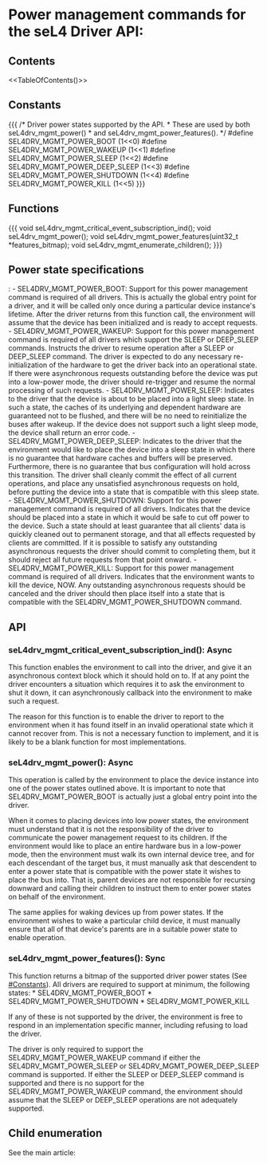# Power management commands for the seL4 Driver API:


## Contents
 &lt;&lt;TableOfContents()&gt;&gt;

## Constants
 {{{ /\* Driver power states supported by the API. \*
These are used by both seL4drv\_mgmt\_power() \* and
seL4drv\_mgmt\_power\_features(). \*/ \#define
SEL4DRV\_MGMT\_POWER\_BOOT (1&lt;&lt;0) \#define
SEL4DRV\_MGMT\_POWER\_WAKEUP (1&lt;&lt;1) \#define
SEL4DRV\_MGMT\_POWER\_SLEEP (1&lt;&lt;2) \#define
SEL4DRV\_MGMT\_POWER\_DEEP\_SLEEP (1&lt;&lt;3) \#define
SEL4DRV\_MGMT\_POWER\_SHUTDOWN (1&lt;&lt;4) \#define
SEL4DRV\_MGMT\_POWER\_KILL (1&lt;&lt;5) }}}

## Functions
 {{{ void
seL4drv\_mgmt\_critical\_event\_subscription\_ind(); void
seL4drv\_mgmt\_power(); void seL4drv\_mgmt\_power\_features(uint32\_t
\*features\_bitmap); void seL4drv\_mgmt\_enumerate\_children(); }}}

## Power state specifications


:   -   SEL4DRV\_MGMT\_POWER\_BOOT: Support for this power management
        command is required of all drivers. This is actually the global
        entry point for a driver, and it will be called only once during
        a particular device instance's lifetime. After the driver
        returns from this function call, the environment will assume
        that the device has been initialized and is ready to
        accept requests.
    -   SEL4DRV\_MGMT\_POWER\_WAKEUP: Support for this power management
        command is required of all drivers which support the SLEEP or
        DEEP\_SLEEP commands. Instructs the driver to resume operation
        after a SLEEP or DEEP\_SLEEP command. The driver is expected to
        do any necessary re-initialization of the hardware to get the
        driver back into an operational state. If there were
        asynchronous requests outstanding before the device was put into
        a low-power mode, the driver should re-trigger and resume the
        normal processing of such requests.
    -   SEL4DRV\_MGMT\_POWER\_SLEEP: Indicates to the driver that the
        device is about to be placed into a light sleep state. In such a
        state, the caches of its underlying and dependent hardware are
        guaranteed not to be flushed, and there will be no need to
        reinitialize the buses after wakeup. If the device does not
        support such a light sleep mode, the device shall return an
        error code.
    -   SEL4DRV\_MGMT\_POWER\_DEEP\_SLEEP: Indicates to the driver that
        the environment would like to place the device into a sleep
        state in which there is no guarantee that hardware caches and
        buffers will be preserved. Furthermore, there is no guarantee
        that bus configuration will hold across this transition. The
        driver shall cleanly commit the effect of all current
        operations, and place any unsatisfied asynchronous requests on
        hold, before putting the device into a state that is compatible
        with this sleep state.
    -   SEL4DRV\_MGMT\_POWER\_SHUTDOWN: Support for this power
        management command is required of all drivers. Indicates that
        the device should be placed into a state in which it would be
        safe to cut off power to the device. Such a state should at
        least guarantee that all clients' data is quickly cleaned out to
        permanent storage, and that all effects requested by clients
        are committed. If it is possible to satisfy any outstanding
        asynchronous requests the driver should commit to completing
        them, but it should reject all future requests from that
        point onward.
    -   SEL4DRV\_MGMT\_POWER\_KILL: Support for this power management
        command is required of all drivers. Indicates that the
        environment wants to kill the device, NOW. Any outstanding
        asynchronous requests should be canceled and the driver should
        then place itself into a state that is compatible with the
        SEL4DRV\_MGMT\_POWER\_SHUTDOWN command.

## API


### seL4drv\_mgmt\_critical\_event\_subscription\_ind(): Async
 This
function enables the environment to call into the driver, and give it an
asynchronous context block which it should hold on to. If at any point
the driver encounters a situation which requires it to ask the
environment to shut it down, it can asynchronously callback into the
environment to make such a request.

The reason for this function is to enable the driver to report to the
environment when it has found itself in an invalid operational state
which it cannot recover from. This is not a necessary function to
implement, and it is likely to be a blank function for most
implementations.

### seL4drv\_mgmt\_power(): Async
 This operation is called by the
environment to place the device instance into one of the power states
outlined above. It is important to note that SEL4DRV\_MGMT\_POWER\_BOOT
is actually just a global entry point into the driver.

When it comes to placing devices into low power states, the environment
must understand that it is not the responsibility of the driver to
communicate the power management request to its children. If the
environment would like to place an entire hardware bus in a low-power
mode, then the environment must walk its own internal device tree, and
for each descendant of the target bus, it must manually ask that
descendent to enter a power state that is compatible with the power
state it wishes to place the bus into. That is, parent devices are not
responsible for recursing downward and calling their children to
instruct them to enter power states on behalf of the environment.

The same applies for waking devices up from power states. If the
environment wishes to wake a particular child device, it must manually
ensure that all of that device's parents are in a suitable power state
to enable operation.

### seL4drv\_mgmt\_power\_features(): Sync
 This function returns a
bitmap of the supported driver power states (See [\#Constants](../\#Constants)).
All drivers are required to support at minimum, the following states: \*
SEL4DRV\_MGMT\_POWER\_BOOT \* SEL4DRV\_MGMT\_POWER\_SHUTDOWN \*
SEL4DRV\_MGMT\_POWER\_KILL

If any of these is not supported by the driver, the environment is free
to respond in an implementation specific manner, including refusing to
load the driver.

The driver is only required to support the SEL4DRV\_MGMT\_POWER\_WAKEUP
command if either the SEL4DRV\_MGMT\_POWER\_SLEEP or
SEL4DRV\_MGMT\_POWER\_DEEP\_SLEEP command is supported. If either the
SLEEP or DEEP\_SLEEP command is supported and there is no support for
the SEL4DRV\_MGMT\_POWER\_WAKEUP command, the environment should assume
that the SLEEP or DEEP\_SLEEP operations are not adequately supported.

## Child enumeration
 See the main article:
